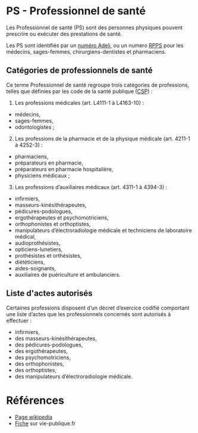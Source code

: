 # PS - Professionnel de santé 
<!-- SPDX-License-Identifier: MPL-2.0 -->

Les Professionnel de santé (PS) sont des personnes physiques pouvent prescrire ou exécuter des prestations de santé.

Les PS sont identifiés par un [numéro Adeli](ADELI.md), ou un numero [RPPS](RPPS.md) pour les médecins, sages-femmes, chirurgiens-dentistes et pharmaciens.

## Catégories de professionnels de santé

Ce terme Professionnel de santé regroupe trois catégories de professions, telles que définies par les code de la santé publique ([CSP](CSP.md)) : 

1. Les professions médicales (art. L4111-1 à L4163-10) : 
  - médecins, 
  - sages-femmes,
  - odontologistes ;

2. Les professions de la pharmacie et de la physique médicale (art. 4211-1 à 4252-3) : 
  - pharmaciens, 
  - préparateurs en pharmacie, 
  - préparateurs en pharmacie hospitalière, 
  - physiciens médicaux ;

3. Les professions d’auxiliaires médicaux (art. 4311-1 à 4394-3) : 
  - infirmiers, 
  - masseurs-kinésithérapeutes, 
  - pédicures-podologues, 
  - ergothérapeutes et psychomotriciens, 
  - orthophonistes et orthoptistes, 
  - manipulateurs d’électroradiologie médicale et techniciens de laboratoire médical, 
  - audioprothésistes, 
  - opticiens-lunetiers, 
  - prothésistes et orthésistes, 
  - diététiciens, 
  - aides-soignants, 
  - auxiliaires de puériculture et ambulanciers.
  
## Liste d'actes autorisés

Certaines professions disposent d’un décret d’exercice codifié comportant une liste d’actes que les professionnels concernés sont autorisés à effectuer : 
- infirmiers, 
- des masseurs-kinésithérapeutes, 
- des pédicures-podologues, 
- des ergothérapeutes, 
- des psychomotriciens, 
- des orthophonistes, 
- des orthoptistes, 
- des manipulateurs d’électroradiologie médicale.

# Références

- [Page wikipedia](https://fr.wikipedia.org/wiki/Professionnel_de_la_sant%C3%A9)
- [Fiche](https://www.vie-publique.fr/decouverte-institutions/protection-sociale/professionnels-sante/qui-sont-professionnels-sante.html) sur vie-publique.fr